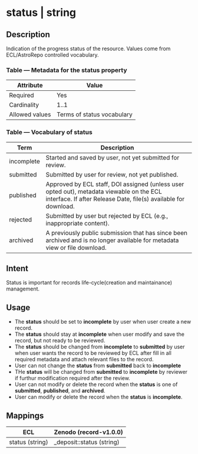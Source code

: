 # status | string

## Description

Indication of the progress status of the resource. Values come from ECL/AstroRepo controlled vocabulary.

### Table — Metadata for the status property

| Attribute | Value |
| --------- | ----- |
| Required | Yes |
| Cardinality | 1..1 |
| Allowed values | Terms of status vocabulary |

### Table — Vocabulary of status

| Term | Description |
| --------- | ----- |
| incomplete | Started and saved by user, not yet submitted for review. |
| submitted | Submitted by user for review, not yet published. |
| published | Approved by ECL staff, DOI assigned (unless user opted out), metadata viewable on the ECL interface. If after Release Date, file(s) available for download. |
| rejected | Submitted by user but rejected by ECL (e.g., inappropriate content). |
| archived | A previously public submission that has since been archived and is no longer available for metadata view or file download. |

## Intent

Status is important for records life-cycle(creation and maintainance) management.

## Usage

* The **status** should be set to **incomplete** by user when user create a new record.
* The **status** should stay at **incomplete** when user modify and save the record, but not ready to be reviewed.
* The **status** should be changed from **incomplete** to **submitted** by user when user wants the record to be reviewed by ECL after fill in all required metadata and attach relevant files to the record.
* User can not change the **status** from **submitted** back to **incomplete**
* THe **status** will be changed from **submitted** to **incomplete** by reviewer if furthur modification required after the review.
* User can not modify or delete the record when the **status** is one of **submitted**, **published**, and **archived**.
* User can modify or delete the record when the **status** is **incomplete**.

## Mappings

| ECL | Zenodo (record-v1.0.0) |
| --------- | ----- |
| status (string) | _deposit::status (string) |